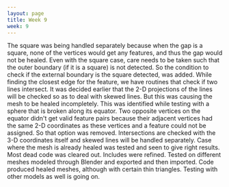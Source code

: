 ```yaml
---
layout: page
title: Week 9
week: 9
---
```


The square was being handled separately because when the gap is a square, none of the vertices would get any features, and thus the gap would not be healed. Even with the square case, care needs to be taken such that the outer boundary (if it is a square) is not detected. So the condition to check if the external boundary is the square detected, was added. While finding the closest edge for the feature, we have routines that check if two lines intersect. It was decided earlier that the 2-D projections of the lines will be checked so as to deal with skewed lines. But this was causing the mesh to be healed incompletely. This was identified while testing with a sphere that is broken along its equator. Two opposite vertices on the equator didn't get valid feature pairs because their adjacent vertices had the same 2-D coordinates as these vertices and a feature could not be assigned. So that option was removed. Intersections are checked with the 3-D coordinates itself and skewed lines will be handled separately. Case where the mesh is already healed was tested and seen to give right results. Most dead code was cleared out. Includes were refined. Tested on different meshes modeled through Blender and exported and then imported. Code produced healed meshes, although with certain thin triangles. Testing with other models as well is going on.